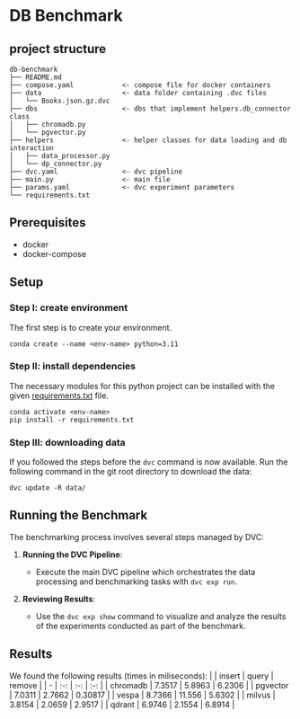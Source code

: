 # DB Benchmark

## project structure
```
db-benchmark
├── README.md
├── compose.yaml            <- compose file for docker containers
├── data                    <- data folder containing .dvc files
│   └── Books.json.gz.dvc
├── dbs                     <- dbs that implement helpers.db_connector class
│   ├── chromadb.py
│   └── pgvector.py
├── helpers                 <- helper classes for data loading and db interaction   
│   ├── data_processor.py
│   └── dp_connector.py
├── dvc.yaml                <- dvc pipeline
├── main.py                 <- main file
├── params.yaml             <- dvc experiment parameters
└── requirements.txt
```

## Prerequisites

- docker
- docker-compose

## Setup

### Step I: create environment

The first step is to create your environment.
```shell
conda create --name <env-name> python=3.11
```

### Step II: install dependencies
The necessary modules for this python project can be installed with the given
[requirements.txt](requirements.txt) file. 
```shell
conda activate <env-name>
pip install -r requirements.txt
```

### Step III: downloading data
If you followed the steps before the `dvc` command is now available. Run the following
command in the git root directory to download the data:
```shell
dvc update -R data/
```

## Running the Benchmark

The benchmarking process involves several steps managed by DVC:

1. **Running the DVC Pipeline**:
   - Execute the main DVC pipeline which orchestrates the data processing and
     benchmarking tasks with `dvc exp run`.
   
1. **Reviewing Results**:
   - Use the `dvc exp show` command to visualize and analyze the results of the
     experiments conducted as part of the benchmark.

## Results

We found the following results (times in miliseconds):
| | insert | query | remove |
| - | :-: | :-: | :-: |
| chromadb | 7.3517 | 5.8963 | 6.2306 |
| pgvector | 7.0311 | 2.7662 | 0.30817 |
| vespa | 8.7366 | 11.556 | 5.6302 |
| milvus | 3.8154 | 2.0659 | 2.9517 |
| qdrant | 6.9746 | 2.1554 | 6.8914 |